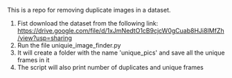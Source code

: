 This is a repo for removing duplicate images in a dataset.

1. Fist download the dataset from the following link: https://drive.google.com/file/d/1xJmNedtO1cB9cjcW0gCuab8HJi8IMfZh/view?usp=sharing
2. Run the file uniquie_image_finder.py
3. It will create a folder with the name 'unique_pics' and save all the unique frames in it
4. The script will also print number of duplicates and unique frames

